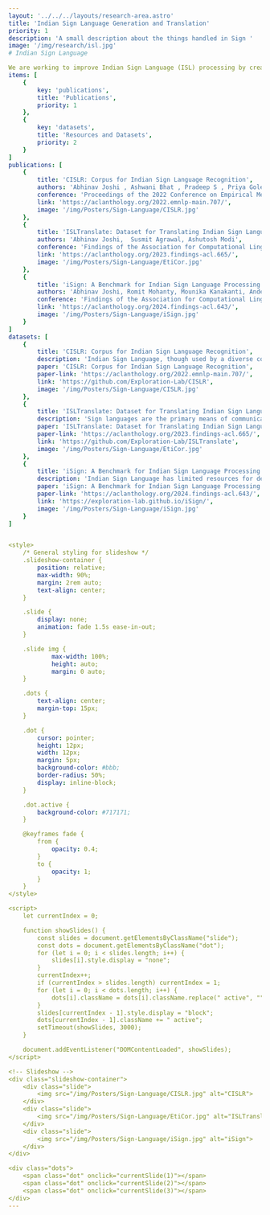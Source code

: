 ```yaml
---
layout: '../../../layouts/research-area.astro'
title: 'Indian Sign Language Generation and Translation'
priority: 1
description: 'A small description about the things handled in Sign '
image: '/img/research/isl.jpg'
# Indian Sign Language

We are working to improve Indian Sign Language (ISL) processing by creating datasets and models that bridge the communication gap for the hard-of-hearing community. ISL, used by millions, lacks the resources needed for tasks like machine translation and recognition, leaving it behind languages such as American Sign Language. To address this, we developed CISLR, a dataset with 4700 ISL words and a model that learns from American Sign Language for better recognition; ISLTranslate, a dataset of 31,000 ISL-English sentence pairs for translation; and iSign, a benchmark with multiple tasks like video-to-text translation to aid ISL research. Our work aims to break communication barriers and promote inclusivity, with future efforts focused on expanding datasets, refining translation models, and supporting applications in areas like education and healthcare.
items: [
    {
        key: 'publications',
        title: 'Publications',
        priority: 1
    },
    {
        key: 'datasets',
        title: 'Resources and Datasets',
        priority: 2
    }
]
publications: [
    {
        title: 'CISLR: Corpus for Indian Sign Language Recognition',
        authors: 'Abhinav Joshi , Ashwani Bhat , Pradeep S , Priya Gole , Shreyansh Agarwal , Shashwat Gupta , Ashutosh Modi',
        conference: 'Proceedings of the 2022 Conference on Empirical Methods in Natural Language Processing',
        link: 'https://aclanthology.org/2022.emnlp-main.707/',
        image: '/img/Posters/Sign-Language/CISLR.jpg'
    },
    {
        title: 'ISLTranslate: Dataset for Translating Indian Sign Language',
        authors: 'Abhinav Joshi,  Susmit Agrawal, Ashutosh Modi',
        conference: 'Findings of the Association for Computational Linguistics: ACL 2023',
        link: 'https://aclanthology.org/2023.findings-acl.665/',
        image: '/img/Posters/Sign-Language/EtiCor.jpg'
    },
    {
        title: 'iSign: A Benchmark for Indian Sign Language Processing',
        authors: 'Abhinav Joshi, Romit Mohanty, Mounika Kanakanti, Andesha Mangla, Sudeep Choudhary, Monali Barbate ,Ashutosh Modi',
        conference: 'Findings of the Association for Computational Linguistics: ACL 2024',
        link: 'https://aclanthology.org/2024.findings-acl.643/',
        image: '/img/Posters/Sign-Language/iSign.jpg'
    }
]
datasets: [
    {
        title: 'CISLR: Corpus for Indian Sign Language Recognition',
        description: 'Indian Sign Language, though used by a diverse community, still lacks well-annotated resources for developing systems that would enable sign language processing. In recent years researchers have actively worked for sign languages like American Sign Languages, however, Indian Sign language is still far from data-driven tasks like machine translation. To address this gap, in this paper, we introduce a new dataset CISLR (Corpus for Indian Sign Language Recognition) for word-level recognition in Indian Sign Language using videos. The corpus has a large vocabulary of around 4700 words covering different topics and domains. Further, we propose a baseline model for word recognition from sign language videos. To handle the low resource problem in the Indian Sign Language, the proposed model consists of a prototype-based one-shot learner that leverages resource rich American Sign Language to learn generalized features for improving predictions in Indian Sign Language. Our experiments show that gesture features learned in another sign language can help perform one-shot predictions in CISLR.',
        paper: 'CISLR: Corpus for Indian Sign Language Recognition',
        paper-link: 'https://aclanthology.org/2022.emnlp-main.707/',
        link: 'https://github.com/Exploration-Lab/CISLR',
        image: '/img/Posters/Sign-Language/CISLR.jpg'
    },
    {
        title: 'ISLTranslate: Dataset for Translating Indian Sign Language',
        description: 'Sign languages are the primary means of communication for many hard-of-hearing people worldwide. Recently, to bridge the communication gap between the hard-of-hearing community and the rest of the population, several sign language translation datasets have been proposed to enable the development of statistical sign language translation systems. However, there is a dearth of sign language resources for the Indian sign language. This resource paper introduces ISLTranslate, a translation dataset for continuous Indian Sign Language (ISL) consisting of 31k ISL-English sentence/phrase pairs. To the best of our knowledge, it is the largest translation dataset for continuous Indian Sign Language. We provide a detailed analysis of the dataset. To validate the performance of existing end-to-end Sign language to spoken language translation systems, we benchmark the created dataset with a transformer-based model for ISL translation.',
        paper: 'ISLTranslate: Dataset for Translating Indian Sign Language',
        paper-link: 'https://aclanthology.org/2023.findings-acl.665/',
        link: 'https://github.com/Exploration-Lab/ISLTranslate',
        image: '/img/Posters/Sign-Language/EtiCor.jpg'
    },
    {
        title: 'iSign: A Benchmark for Indian Sign Language Processing',
        description: 'Indian Sign Language has limited resources for developing machine learning and data-driven approaches for automated language processing. Though text/audio-based language processing techniques have shown colossal research interest and tremendous improvements in the last few years, Sign Languages still need to catch up due to the need for more resources. To bridge this gap, in this work, we propose iSign: a benchmark for Indian Sign Language (ISL) Processing. We make three primary contributions to this work. First, we release one of the largest ISL-English datasets with more than video-sentence/phrase pairs. To the best of our knowledge, it is the largest sign language dataset available for ISL. Second, we propose multiple NLP-specific tasks (including SignVideo2Text, SignPose2Text, Text2Pose, Word Prediction, and Sign Semantics) and benchmark them with the baseline models for easier access to the research community. Third, we provide detailed insights into the proposed benchmarks with a few linguistic insights into the working of ISL. We streamline the evaluation of Sign Language processing, addressing the gaps in the NLP research community for Sign Languages.',
        paper: 'iSign: A Benchmark for Indian Sign Language Processing',
        paper-link: 'https://aclanthology.org/2024.findings-acl.643/',
        link: 'https://exploration-lab.github.io/iSign/',
        image: '/img/Posters/Sign-Language/iSign.jpg'
    }
]


<style>
    /* General styling for slideshow */
    .slideshow-container {
        position: relative;
        max-width: 90%;
        margin: 2rem auto;
        text-align: center;
    }

    .slide {
        display: none;
        animation: fade 1.5s ease-in-out;
    }

    .slide img {
            max-width: 100%;
            height: auto;
            margin: 0 auto;
    }

    .dots {
        text-align: center;
        margin-top: 15px;
    }

    .dot {
        cursor: pointer;
        height: 12px;
        width: 12px;
        margin: 5px;
        background-color: #bbb;
        border-radius: 50%;
        display: inline-block;
    }

    .dot.active {
        background-color: #717171;
    }

    @keyframes fade {
        from {
            opacity: 0.4;
        }
        to {
            opacity: 1;
        }
    }
</style>

<script>
    let currentIndex = 0;

    function showSlides() {
        const slides = document.getElementsByClassName("slide");
        const dots = document.getElementsByClassName("dot");
        for (let i = 0; i < slides.length; i++) {
            slides[i].style.display = "none";
        }
        currentIndex++;
        if (currentIndex > slides.length) currentIndex = 1;
        for (let i = 0; i < dots.length; i++) {
            dots[i].className = dots[i].className.replace(" active", "");
        }
        slides[currentIndex - 1].style.display = "block";
        dots[currentIndex - 1].className += " active";
        setTimeout(showSlides, 3000);
    }

    document.addEventListener("DOMContentLoaded", showSlides);
</script>

<!-- Slideshow -->
<div class="slideshow-container">
    <div class="slide">
        <img src="/img/Posters/Sign-Language/CISLR.jpg" alt="CISLR">
    </div>
    <div class="slide">
        <img src="/img/Posters/Sign-Language/EtiCor.jpg" alt="ISLTranslate">
    </div>
    <div class="slide">
        <img src="/img/Posters/Sign-Language/iSign.jpg" alt="iSign">
    </div>
</div>

<div class="dots">
    <span class="dot" onclick="currentSlide(1)"></span>
    <span class="dot" onclick="currentSlide(2)"></span>
    <span class="dot" onclick="currentSlide(3)"></span>
</div>
---
```

